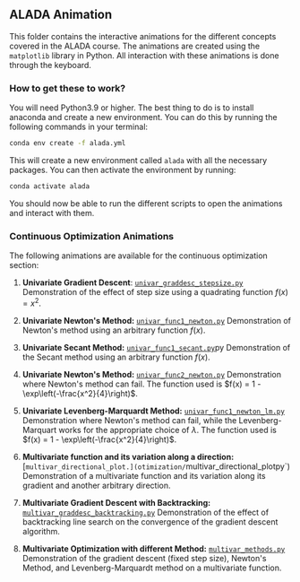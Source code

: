 ## ALADA Animation

This folder contains the interactive animations for the different concepts covered in the ALADA course. The animations are created using the `matplotlib` library in Python. All interaction with these animations is done through the keyboard. 


### How to get these to work?

You will need Python3.9 or higher. The best thing to do is to install anaconda and create a new environment. You can do this by running the following commands in your terminal:

```bash
conda env create -f alada.yml
```

This will create a new environment called `alada` with all the necessary packages. You can then activate the environment by running:

```bash
conda activate alada
```

You should now be able to run the different scripts to open the animations and interact with them.

### Continuous Optimization Animations
The following animations are available for the continuous optimization section:
1. **Univariate Gradient Descent**: [`univar_graddesc_stepsize.py`](optimization/univar_graddesc_stepsize.py)
Demonstration of the effect of step size using a quadrating function $f(x) = x^2$.

2. **Univariate Newton's Method:** [`univar_func1_newton.py`](optimization/univar_func1_newton.py)
Demonstration of Newton's method using an arbitrary function $f(x)$.

3. **Univariate Secant Method:** [`univar_func1_secant.py`](optimization/univar_func1_secant.)py
Demonstration of the Secant method using an arbitrary function $f(x)$.

4. **Univariate Newton's Method:** [`univar_func2_newton.py`](optimization/univar_func2_newton.py)
Demonstration where Newton's method can fail. The function used is $f(x) = 1 - \exp\left(-\frac{x^2}{4}\right)$.

5. **Univariate Levenberg-Marquardt Method:** [`univar_func1_newton_lm.py`](optimization/univar_func1_newton_lm.py)
Demonstration where Newton's method can fail, while the Levenberg-Marquart works for the appropriate choice of $\lambda$. The function used is $f(x) = 1 - \exp\left(-\frac{x^2}{4}\right)$.

6. **Multivariate function and its variation along a direction:** [`multivar_directional_plot.](otimization/`multivar_directional_plotpy`)
Demonstration of a multivariate function and its variation along its gradient and another arbitrary direction.

7. **Multivariate Gradient Descent with Backtracking:** [`multivar_graddesc_backtracking.py`](optimization/multivar_graddesc_backtracking.py)
Demonstration of the effect of backtracking line search on the convergence of the gradient descent algorithm.

8. **Multivariate Optimization with different Method:** [`multivar_methods.py`](optimization/multivar_methods.py)
Demonstration of the gradient descent (fixed step size), Newton's Method, and Levenberg-Marquardt method on a multivariate function.



